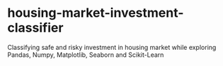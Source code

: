 # housing-market-investment-classifier
Classifying safe and risky investment in housing market while exploring Pandas, Numpy, Matplotlib, Seaborn and Scikit-Learn
